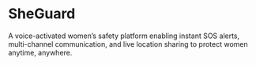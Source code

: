 # SheGuard
A voice-activated women’s safety platform enabling instant SOS alerts, multi-channel communication, and live location sharing to protect women anytime, anywhere.
